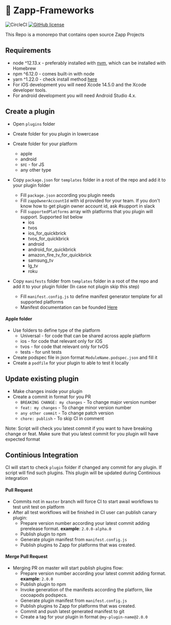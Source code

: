 # :green_apple: Zapp-Frameworks

![CircleCI](https://circleci.com/gh/applicaster/Zapp-Frameworks.svg?style=svg&circle-token=8204c1c08923815cf20b488dbae182dd5da25f8e)
[![GitHub license](https://img.shields.io/github/license/applicaster/AppleApplicasterFrameworks)](https://github.com/applicaster/AppleApplicasterFrameworks/blob/master/LICENSE)

This Repo is a monorepo that contains open source Zapp Projects

## Requirements

- node ^12.13.x - preferably installed with [nvm](https://github.com/creationix/nvm), which can be installed with Homebrew
- npm ^6.12.0 - comes built-in with node
- yarn ^1.22.0 - check install method [here](https://yarnpkg.com/en/docs/install#mac-stable)
- For iOS development you will need Xcode 14.5.0 and the Xcode developer tools.
- For android development you will need Android Studio 4.x.

## Create a plugin

* Open `plugins` folder
* Create folder for you plugin in lowercase
* Create folder for your platform
    * apple
    * android
    * src - for JS
    * any other type
* Copy `package.json` for `templates` folder in a root of the repo and add it to your plugin folder
    * Fill `package.json` according you plugin needs
    * Fill `zappOwnerAccountId` with id provided for your team. If you don't know how to get plugin owner account id, ask #support in slack
    * Fill `supportedPlatforms` array with platforms that you plugin will support. Supported list below
        * ios
        * tvos
        * ios_for_quickbrick
        * tvos_for_quickbrick
        * android
        * android_for_quickbrick
        * amazon_fire_tv_for_quickbrick
        * samsung_tv
        * lg_tv
        * roku

* Copy `manifests` folder from `templates` folder in a root of the repo and add it to your plugin folder (In case not plugin skip this step)
    * Fill `manifest.config.js` to define manifest generator template for all supported platforms
    * Manifest documentation can be founded [Here](https://developer.applicaster.com/zappifest/plugins-manifest-format.html)

#### Apple folder

* Use folders to define type of the platform
    * Universal - for code that can be shared across apple platform
    * ios - for code that relevant only for iOS
    * tvos - for code that relevant only for tvOS
    * tests - for unit tests
* Create podspec file in json format `ModuleName.podspec.json` and fill it
* Create a `podfile` for your plugin to able to test it locally

## Update existing plugin

* Make changes inside your plugin
* Create a commit in format for you PR
    * `BREAKING CHANGE: my changes` - To change major version number
    * `feat: my changes` - To change minor version number
    * `any other commit` - To change patch version
    * `chore: publish` - To skip CI in comment

Note: Script will check you latest commit if you want to have breaking change or feat. Make sure that you latest commit for you plugin will have expected format

## Continious Integration

CI will start to check `plugin` folder if changed any commit for any plugin.
If script will find such plugins. This plugin will be updated during Continious integration

#### Pull Request

* Commits not in `master` branch will force CI to start awail workflows to test unit test on platform
* After all test workflows will be finished in CI user can publish canary plugin:
    * Prepare version number according your latest commit adding prerelease format. __example__: `2.0.0-alpha.0`
    * Publish plugin to npm
    * Generate plugin manifest from `manifest.config.js`
    * Publish plugins to Zapp for platforms that was created.

#### Merge Pull Request

* Merging PR on master will start publish plugins flow:
    * Prepare version number according your latest commit adding format. __example__: `2.0.0`
    * Publish plugin to npm
    * Invoke generation of the manifests according the platform, like cocoapods podspecs.
    * Generate plugin manifest from `manifest.config.js`
    * Publish plugins to Zapp for platforms that was created.
    * Commit and push latest generated manifest to git
    * Create a tag for your plugin in format `@my-plugin-name@2.0.0`


